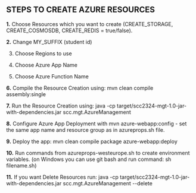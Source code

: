## STEPS TO CREATE AZURE RESOURCES

**1.** Choose Resources which you want to create (CREATE_STORAGE, CREATE_COSMOSDB, CREATE_REDIS = true/false).

**2.** Change MY_SUFFIX (student id)

3. Choose Regions to use
   
5. Choose Azure App Name
   
7. Choose Azure Function Name
   
**6.** Compile the Resource Creation using: mvn clean compile assembly:single

**7.** Run the Resource Creation using: java -cp target/scc2324-mgt-1.0-jar-with-dependencies.jar scc.mgt.AzureManagement 

**8.** Configure Azure App Deployment with mvn azure-webapp:config - set the same app name and resource group as in azureprops.sh file.

**9.** Deploy the app: mvn clean compile package azure-webapp:deploy

**10.** Run commands from azureprops-westeurope.sh to create environment variables. (on Windows you can use git bash and run command: sh filename.sh)

**11.** If you want Delete Resources run: java -cp target/scc2324-mgt-1.0-jar-with-dependencies.jar scc.mgt.AzureManagement --delete
